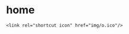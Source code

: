 # home
<html>
<head><title>3hn</title>

	<link rel="shortcut icon" href="img/o.ico"/>
 
 
</head>

<body background="fondo.jpg"></body>
</html>
